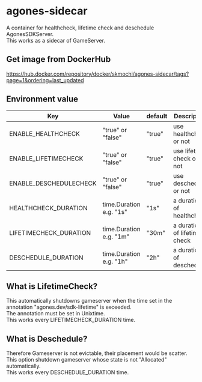 # agones-sidecar
A container for healthcheck, lifetime check and deschedule AgonesSDKServer.  
This works as a sidecar of GameServer.

## Get image from DockerHub
https://hub.docker.com/repository/docker/skmochi/agones-sidecar/tags?page=1&ordering=last_updated

## Environment value
|  Key |  Value  | default | Description |
| ---- | ---- | ---- | ---- |
|  ENABLE_HEALTHCHECK | "true" or "false" | "true" | use healthcheck or not |
|  ENABLE_LIFETIMECHECK  | "true" or "false" | "true" | use lifetime check or not |
|  ENABLE_DESCHEDULECHECK  |  "true" or "false" |  "true" | use descheduler or not |
|  HEALTHCHECK_DURATION  |  time.Duration e.g. "1s" | "1s" | a duration of healthcheck |
|  LIFETIMECHECK_DURATION  |  time.Duration e.g. "1m"  | "30m" | a duration of lifetime check |
|  DESCHEDULE_DURATION  |  time.Duration e.g. "1h"  | "2h" | a duration of deschedule |


## What is LifetimeCheck?
This automatically shutdowns gameserver when the time set in the annotation "agones.dev/sdk-lifetime" is exceeded.  
The annotation must be set in Unixtime.  
This works every LIFETIMECHECK_DURATION time.


## What is Deschedule?
Therefore Gameserver is not evictable, their placement would be scatter.  
This option shutdown gameserver whose state is not "Allocated" automatically.  
This works every DESCHEDULE_DURATION time.
